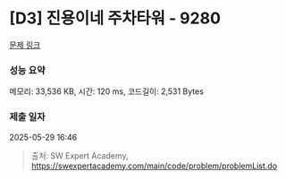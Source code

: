 # [D3] 진용이네 주차타워 - 9280 

[문제 링크](https://swexpertacademy.com/main/code/problem/problemDetail.do?contestProbId=AW9j74FacD0DFAUY) 

### 성능 요약

메모리: 33,536 KB, 시간: 120 ms, 코드길이: 2,531 Bytes

### 제출 일자

2025-05-29 16:46



> 출처: SW Expert Academy, https://swexpertacademy.com/main/code/problem/problemList.do